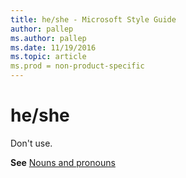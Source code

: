 ```yaml
---
title: he/she - Microsoft Style Guide
author: pallep
ms.author: pallep
ms.date: 11/19/2016
ms.topic: article
ms.prod = non-product-specific
---
```


# he/she

Don't use.

**See** [Nouns and pronouns](/style-guide/grammar/nouns-pronouns)
